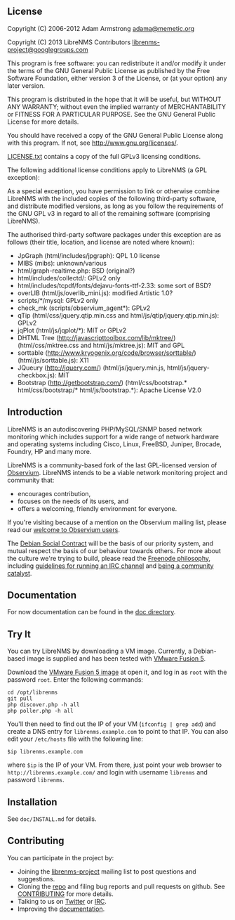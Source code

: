 License
-------

Copyright (C) 2006-2012 Adam Armstrong <adama@memetic.org>

Copyright (C) 2013 LibreNMS Contributors <librenms-project@googlegroups.com>

 This program is free software: you can redistribute it and/or modify
 it under the terms of the GNU General Public License as published by
 the Free Software Foundation, either version 3 of the License, or
 (at your option) any later version.

 This program is distributed in the hope that it will be useful,
 but WITHOUT ANY WARRANTY; without even the implied warranty of
 MERCHANTABILITY or FITNESS FOR A PARTICULAR PURPOSE.  See the
 GNU General Public License for more details.

 You should have received a copy of the GNU General Public License
 along with this program.  If not, see <http://www.gnu.org/licenses/>.

[LICENSE.txt][14] contains a copy of the full GPLv3 licensing conditions.

The following additional license conditions apply to LibreNMS (a GPL
exception):

  As a special exception, you have permission to link or otherwise combine
  LibreNMS with the included copies of the following third-party software,
  and distribute modified versions, as long as you follow the requirements
  of the GNU GPL v3 in regard to all of the remaining software (comprising
  LibreNMS).

  The authorised third-party software packages under this exception are as
  follows (their title, location, and license are noted where known):
  - JpGraph (html/includes/jpgraph): QPL 1.0 license
  - MIBS (mibs): unknown/various
  - html/graph-realtime.php: BSD (original?)
  - html/includes/collectd/: GPLv2 only
  - html/includes/tcpdf/fonts/dejavu-fonts-ttf-2.33: some sort of BSD?
  - overLIB (html/js/overlib_mini.js): modified Artistic 1.0?
  - scripts/*/mysql: GPLv2 only
  - check_mk (scripts/observium_agent*): GPLv2
  - qTip (html/css/jquery.qtip.min.css and html/js/qtip/jquery.qtip.min.js): GPLv2
  - jqPlot (html/js/jqplot/*): MIT or GPLv2
  - DHTML Tree (http://javascripttoolbox.com/lib/mktree/) (html/css/mktree.css and html/js/mktree.js): MIT and GPL
  - sorttable (http://www.kryogenix.org/code/browser/sorttable/) (html/js/sorttable.js): X11
  - JQueury (http://jquery.com/) (html/js/jquery.min.js, html/js/jquery-checkbox.js): MIT
  - Bootstrap (http://getbootstrap.com/) (html/css/bootstrap.* html/css/bootstrap/* html/js/bootstrap.*): Apache License V2.0


Introduction
------------

LibreNMS is an autodiscovering PHP/MySQL/SNMP based network monitoring
which includes support for a wide range of network hardware and operating
systems including Cisco, Linux, FreeBSD, Juniper, Brocade, Foundry, HP and
many more.

LibreNMS is a community-based fork of the last GPL-licensed version of
[Observium][9].  LibreNMS intends to be a viable network monitoring project
and community that:
- encourages contribution,
- focuses on the needs of its users, and
- offers a welcoming, friendly environment for everyone.

If you're visiting because of a mention on the Observium mailing list,
please read our [welcome to Observium users][12].

The [Debian Social Contract][10] will be the basis of our priority system,
and mutual respect the basis of our behaviour towards others.  For more
about the culture we're trying to build, please read the [Freenode
philosophy][13], including [guidelines for running an IRC channel][6] and
[being a community catalyst][7].


Documentation
-------------

For now documentation can be found in the [doc directory][5].


Try It
------

You can try LibreNMS by downloading a VM image.  Currently, a Debian-based
image is supplied and has been tested with [VMware Fusion 5][8].

Download the [VMware Fusion 5 image][11] at open it, and log in as `root`
with the password `root`.  Enter the following commands:

    cd /opt/librenms
    git pull
    php discover.php -h all
    php poller.php -h all

You'll then need to find out the IP of your VM (`ifconfig | grep add`) and
create a DNS entry for `librenms.example.com` to point to that IP.  You can
also edit your `/etc/hosts` file with the following line:

    $ip librenms.example.com

where `$ip` is the IP of your VM.  From there, just point your web browser
to `http://librenms.example.com/` and login with username `librenms` and
password `librenms`.


Installation
------------

See `doc/INSTALL.md` for details.


Contributing
------------

You can participate in the project by:
- Joining the [librenms-project][1] mailing list to post questions and
  suggestions.
- Cloning the [repo][2] and filing bug reports and pull requests on github.
  See [CONTRIBUTING][15] for more details.
- Talking to us on [Twitter][3] or [IRC][4].
- Improving the [documentation][5].

[1]: https://groups.google.com/forum/#!forum/librenms-project "LibreNMS"
[2]: https://github.com/librenms/librenms "Main LibreNMS GitHub repo"
[3]: https://twitter.com/librenms "@LibreNMS on Twitter"
[4]: irc://irc.freenode.net/##librenms "LibreNMS IRC channel"
[5]: https://github.com/librenms/librenms/tree/master/doc/
[6]: http://freenode.net/channel_guidelines.shtml "Freenode channel guidelines"
[7]: http://freenode.net/catalysts.shtml "Freenode community catalysts"
[8]: http://www.vmware.com/products/fusion/ "VMware Fusion"
[9]: http://observium.org/ "Observium web site"
[10]: http://www.debian.org/social_contract "Debian project social contract"
[11]: ftp://librenms.label-switched.net/pub/librenms_vm.zip
[12]: https://github.com/librenms/librenms/tree/master/doc/Observium_Welcome.md
[13]: http://freenode.net/philosophy.shtml "Freenode philosophy"
[14]: https://github.com/librenms/librenms/tree/master/LICENSE.txt
[15]: https://github.com/librenms/librenms/tree/master/doc/CONTRIBUTING.md

